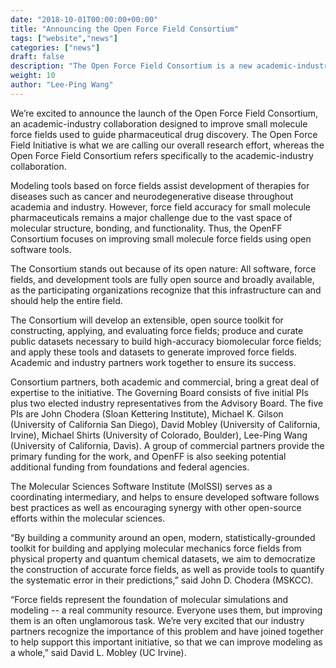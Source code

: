 ```yaml
---
date: "2018-10-01T00:00:00+00:00"
title: "Announcing the Open Force Field Consortium"
tags: ["website","news"]
categories: ["news"]
draft: false
description: "The Open Force Field Consortium is a new academic-industry collaboration to fund the Open Force Field Initiative."
weight: 10
author: "Lee-Ping Wang"
---
```


We’re excited to announce the launch of the Open Force Field
Consortium, an academic-industry collaboration designed
to improve small molecule force fields used to guide pharmaceutical
drug discovery.  The Open Force Field Initiative is what we are calling
our overall research effort, whereas the Open Force Field Consortium 
refers specifically to the academic-industry collaboration.

Modeling tools based on force fields assist development of therapies
for diseases such as cancer and neurodegenerative disease throughout
academia and industry.  However, force field accuracy for small
molecule pharmaceuticals remains a major challenge due to the vast
space of molecular structure, bonding, and functionality. Thus, the
OpenFF Consortium focuses on improving small molecule force fields
using open software tools.

The Consortium stands out because of its open nature: All software,
force fields, and development tools are fully open source and broadly
available, as the participating organizations recognize that this
infrastructure can and should help the entire field.

The Consortium will develop an extensible, open source toolkit for
constructing, applying, and evaluating force fields; produce and
curate public datasets necessary to build high-accuracy biomolecular
force fields; and apply these tools and datasets to generate improved
force fields. Academic and industry partners work together to ensure
its success.

Consortium partners, both academic and commercial, bring a great deal
of expertise to the initiative. The Governing Board consists of five
initial PIs plus two elected industry representatives from the
Advisory Board. The five PIs are John Chodera (Sloan Kettering
Institute), Michael K. Gilson (University of California San Diego),
David Mobley (University of California, Irvine), Michael Shirts
(University of Colorado, Boulder), Lee-Ping Wang (University of
California, Davis). A group of commercial partners provide the primary
funding for the work, and OpenFF is also seeking potential additional
funding from foundations and federal agencies.

The Molecular Sciences Software Institute (MolSSI) serves as a
coordinating intermediary, and helps to ensure developed software
follows best practices as well as encouraging synergy with other
open-source efforts within the molecular sciences.
 
“By building a community around an open, modern,
statistically-grounded toolkit for building and applying molecular
mechanics force fields from physical property and quantum chemical
datasets, we aim to democratize the construction of accurate force
fields, as well as provide tools to quantify the systematic error in
their predictions,” said John D. Chodera (MSKCC).

“Force fields represent the foundation of molecular simulations and
modeling -- a real community resource. Everyone uses them, but
improving them is an often unglamorous task. We’re very excited that
our industry partners recognize the importance of this problem and
have joined together to help support this important initiative, so
that we can improve modeling as a whole,” said David L. Mobley (UC
Irvine).
